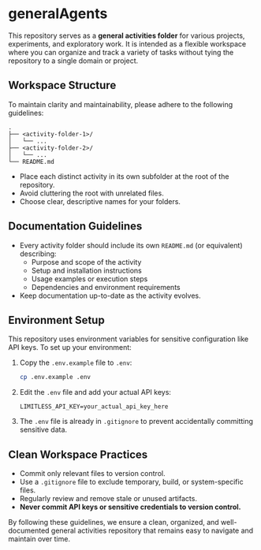 # generalAgents

This repository serves as a **general activities folder** for various projects, experiments, and exploratory work. It is intended as a flexible workspace where you can organize and track a variety of tasks without tying the repository to a single domain or project.

## Workspace Structure

To maintain clarity and maintainability, please adhere to the following guidelines:

```
.
├── <activity-folder-1>/
│   └── ...
├── <activity-folder-2>/
│   └── ...
└── README.md
```

- Place each distinct activity in its own subfolder at the root of the repository.
- Avoid cluttering the root with unrelated files.
- Choose clear, descriptive names for your folders.

## Documentation Guidelines

- Every activity folder should include its own `README.md` (or equivalent) describing:
  - Purpose and scope of the activity
  - Setup and installation instructions
  - Usage examples or execution steps
  - Dependencies and environment requirements
- Keep documentation up-to-date as the activity evolves.

## Environment Setup

This repository uses environment variables for sensitive configuration like API keys. To set up your environment:

1. Copy the `.env.example` file to `.env`:
   ```bash
   cp .env.example .env
   ```

2. Edit the `.env` file and add your actual API keys:
   ```
   LIMITLESS_API_KEY=your_actual_api_key_here
   ```

3. The `.env` file is already in `.gitignore` to prevent accidentally committing sensitive data.

## Clean Workspace Practices

- Commit only relevant files to version control.
- Use a `.gitignore` file to exclude temporary, build, or system-specific files.
- Regularly review and remove stale or unused artifacts.
- **Never commit API keys or sensitive credentials to version control.**

By following these guidelines, we ensure a clean, organized, and well-documented general activities repository that remains easy to navigate and maintain over time.